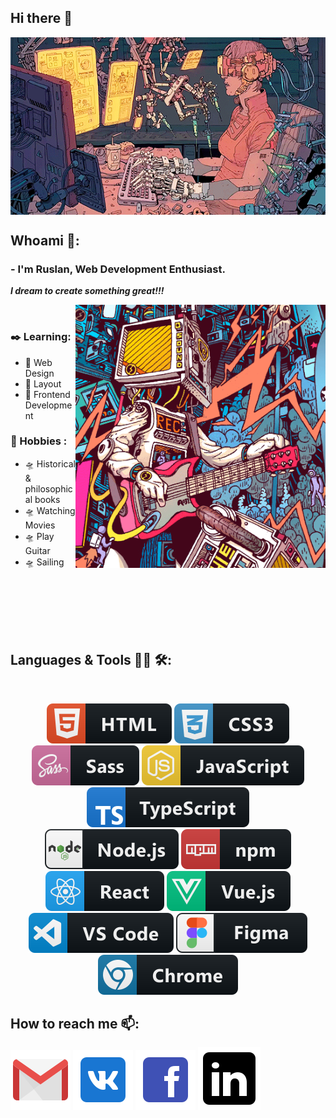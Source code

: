  ## Hi there 🙏
 
 <div align="center">
<img hight="304" width="540" alt="GIF" align="center" src="assets/cyb2.gif">
</div>
 
 
<!-- [![Typing SVG](https://readme-typing-svg.herokuapp.com?size=15&duration=7000&color=F7AA00&center=true&width=700&lines=+I+am+the+Lexx.+I+am+the+most+powerful+weapon+of+destruction+in+the+two+universes.)](https://git.io/typing-svg)
<div align="center">
<img hight="200" width="500" alt="GIF" align="center" src="assets/lexx.gif">
</div>
 -->

## Whoami 🌌:

### - I'm Ruslan, Web Development Enthusiast.
___I dream to create something great!!!___

<img hight="400" width="400" alt="GIF" align="right" src="assets/guittv.gif">
</br>

###  ✒️ Learning:
- 🚀 Web Design
- 🚀 Layout
- 🚀 Frontend Development

###  🎨 Hobbies :
- 🛸 Historical & philosophical books
- 🛸 Watching Movies
- 🛸 Play Guitar
- 🛸 Sailing

</br>
</br>
</br>
</br>
</br>



## Languages & Tools 👨‍💻 🛠:
</br>
<p align="center">
  
 <img src="svg/html.svg" alt="html" hight="60">
 <img src="svg/css3.svg" alt="css"  hight="60">
 <img src="svg/sass.svg" alt="sass" hight="60">
 <img src="svg/js.svg" alt="js" hight="60"> 
 <img src="svg/ts.svg" alt="ts" hight="60"> 
 </br>
 <img src="svg/nodejs.svg" alt="nodejs" hight="60">
 <img src="svg/npm.svg" alt="npm"  hight="60">
 <img src="svg/react.svg" alt="react" hight="60">
 <img src="svg/vue.svg" alt="vue" hight="60">
 </br>
 <img src="svg/vscode.svg" alt="vscode" hight="60">
 <img src="svg/figma.svg" alt="figma" hight="60">
 <img src="svg/chrome.svg" alt="chrome" hight="60">
 </br>
 
</p>

<!-- For more icons please follow  https://github.com/MikeCodesDotNET/ColoredBadges -->

## How to reach me 📫:

<p align="center">
 
 <a href="mailto: ruskobalt16@gmail.com"><img src="icon/gmail.svg" alt="ruskobalt16@gmail.com" hight="60"></a>
 <a href="https://vk.com/id_elifas" target="_blank"> <img src="icon/vk.svg" alt="VK"  hight="60"></a>
 <a href="https://www.facebook.com/profile.php?id=100006491041883" target="_blank"><img src="icon/facebook.svg" alt="fb"  hight="60"></a>
 <a href="https://www.linkedin.com/in/ruslan-sagyndykov-28a7a122a" target="_blank"><img src="icon/linkedin.svg" alt="linkedin"  hight="60"></a>
 
</p>












<!--

👨‍



<!--
**kobalt16/kobalt16** is a ✨ _special_ ✨ repository because its `README.md` (this file) appears on your GitHub profile.

Here are some ideas to get you started:

- 🔭 I’m currently working on ...
- 🌱 I’m currently learning ...
- 👯 I’m looking to collaborate on ...
- 🤔 I’m looking for help with ...
- 💬 Ask me about ...
- 📫 How to reach me: ...
- 😄 Pronouns: ...
- ⚡ Fun fact: ...
-->
